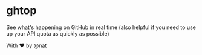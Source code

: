 # ghtop

See what's happening on GitHub in real time (also helpful if you need to use up your API quota as quickly as possible)

With :heart: by @nat 
